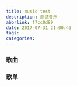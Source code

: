 ```yaml
---
title: music test
description: 测试音乐
abbrlink: f7cc0d89
date: 2017-07-31 21:00:43
tags:
categories:
---
```



### 歌曲

<div class="aplayer" data-id="31673404" data-server="netease" data-type="song"></div>

### 歌单

<div class="aplayer" data-id="11100236" data-server="netease" data-type="playlist" data-mode="random"></div>

